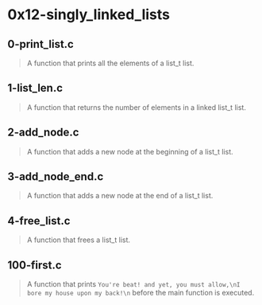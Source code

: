 # 0x12-singly_linked_lists
## 0-print_list.c
> A function that prints all the elements of a list_t list.
## 1-list_len.c
> A function that returns the number of elements in a linked list_t list.
## 2-add_node.c
> A function that adds a new node at the beginning of a list_t list.
## 3-add_node_end.c
> A function that adds a new node at the end of a list_t list.
## 4-free_list.c
> A function that frees a list_t list.
## 100-first.c
> A function that prints ```You're beat! and yet, you must allow,\nI bore my house upon my back!\n``` before the main function is executed.
